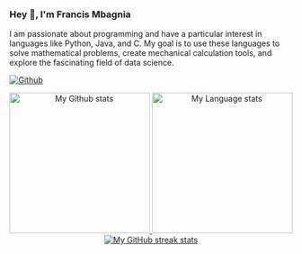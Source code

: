 ### Hey 👋, I'm Francis Mbagnia

I am passionate about programming and have a particular interest in languages like Python, Java, and C. My goal is to use these languages to solve mathematical problems, create mechanical calculation tools, and explore the fascinating field of data science.

[![Github](https://img.shields.io/github/followers/FrancisMbagnia?label=Follow&style=social)](https://github.com/FrancisMbagnia)





<!-- GRS (Dark Mode) -->
<div align="center"> 
  <a href="https://github.com/FrancisMbagnia#gh-dark-mode-only">
    <img
      src="https://github-readme-stats-steel-omega.vercel.app/api?username=FrancisMbagnia&show_icons=true&include_all_commits=true&icon_color=2d77dc&title_color=2d77dc&text_color=ffffff&bg_color=0d1117&hide_border=true&number_format=long&rank_icon=percentile&show=reviews,discussions_started,discussions_answered#gh-dark-mode-only"
      alt="My Github stats"
      height="250"
    />
  </a>
  <a href="https://github.com/FrancisMbagnia#gh-dark-mode-only">
    <img
      src="https://github-readme-stats-steel-omega.vercel.app/api/top-langs/?username=FrancisMbagnia&layout=compact&icon_color=2d77dc&title_color=2d77dc&text_color=ffffff&bg_color=0d1117&hide_border=true&langs_count=10#gh-dark-mode-only"
      alt="My Language stats"
      height="250"
    />
  </a>
</div>

<!-- Streal stats (Dark mode) -->
<div align="center">
  <a href="https://github.com/FrancisMbagnia#gh-dark-mode-only">
    <img
       src="https://streak-stats.demolab.com/?user=FrancisMbagnia&background=0d1117&currStreakNum=ffffff&sideNums=ffffff&currStreakLabel=ffffff&sideLabels=ffffff&dates=ffffff&fire=2d77dc&ring=2d77dc&locale=en&type=svg&hide_border=true"
       alt="My GitHub streak stats"
     />
  </a>
</div>



